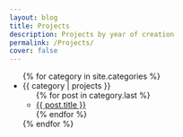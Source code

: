 ```yaml
---
layout: blog
title: Projects
description: Projects by year of creation
permalink: /Projects/
cover: false
---
```


<ul>
    {% for category in site.categories %}
        <li><a name="{{ category | projects }}">{{ category | projects }}</a>
            <ul>
                {% for post in category.last %}
                    <li><a href="{{ post.url }}">{{ post.title }}</a></li>
                {% endfor %}
            </ul>
        </li>
    {% endfor %}
</ul>